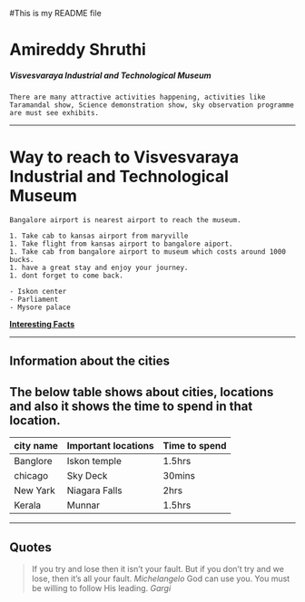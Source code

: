 #This is my README file
# Amireddy Shruthi
##### Visvesvaraya Industrial and Technological Museum

    There are many attractive activities happening, activities like Taramandal show, Science demonstration show, sky observation programme are must see exhibits.

----

# Way to reach to Visvesvaraya Industrial and Technological Museum

    Bangalore airport is nearest airport to reach the museum.

    1. Take cab to kansas airport from maryville
    1. Take flight from kansas airport to bangalore aiport.
    1. Take cab from bangalore airport to museum which costs around 1000 bucks.
    1. have a great stay and enjoy your journey.
    1. dont forget to come back.

    - Iskon center
    - Parliament
    - Mysore palace

**[Interesting Facts](Aboutme.md)**

-----

## Information about the cities

## The below table shows about cities, locations and also it shows the time to spend in that location.

|city name |Important locations|Time to spend|
|----------|-------------------|-------------|
|Banglore  | Iskon temple      |1.5hrs       |
|chicago   | Sky Deck          |30mins       |
|New Yark  | Niagara Falls     |2hrs         |
|Kerala    | Munnar            |1.5hrs       |

----------------------------------------------

## Quotes

> If you try and lose then it isn’t your fault. But if you don’t try and we lose, then it’s all your fault. *Michelangelo*
> God can use you. You must be willing to follow His leading. *Gargi*






